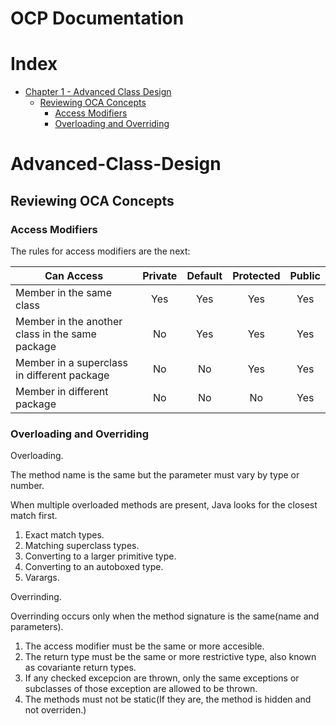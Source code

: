 # OCP Documentation

# Index

* [Chapter 1 - Advanced Class Design](#Advanced-Class-Design)
    * [Reviewing OCA Concepts](##Reviewing-OCA-Concepts)
        * [Access Modifiers](###Access-Modifiers)
        * [Overloading and Overriding](###Overloading-and-Overriding)

# Advanced-Class-Design

## Reviewing OCA Concepts

### Access Modifiers

The rules for access modifiers are the next:

| Can Access                                        |   Private     |   Default     |  Protected    |  Public       |
| ------------------------------------------------- | :----------:  | :-----------: | :-----------: | :-----------: |
| Member in the same class                          |     Yes       |      Yes      |      Yes      |       Yes     |
| Member in the another class in the same package   |     No        |      Yes      |      Yes      |       Yes     |
| Member in a superclass in different package       |     No        |      No       |      Yes      |       Yes     |
| Member in different package                       |     No        |      No       |      No       |       Yes     |


### Overloading and Overriding

Overloading.

The method name is the same but the parameter must vary by type or number.

When multiple overloaded methods are present, Java looks for the closest match first.

1. Exact match types.
2. Matching superclass types.
3. Converting to a larger primitive type.
4. Converting to an autoboxed type.
5. Varargs.

Overrinding.

Overrinding occurs only when the method signature is the same(name and parameters).

1. The access modifier must be the same or more accesible.
2. The return type must be the same or more restrictive type, also known as covariante return types.
3. If any checked excepcion are thrown, only the same exceptions or subclasses of those exception are allowed to be thrown.
4. The methods must not be static(If they are, the method is hidden and not overriden.)


